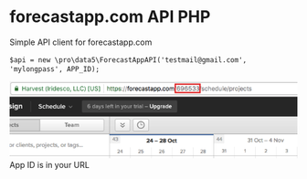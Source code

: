 # forecastapp.com API PHP
Simple API client for forecastapp.com

    $api = new \pro\data5\ForecastAppAPI('testmail@gmail.com', 'mylongpass', APP_ID);
    
![App ID is in your URL](where_is_id.png)
App ID is in your URL